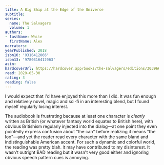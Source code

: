 ```yaml
---
title: A Big Ship at the Edge of the Universe
subtitle:
series:
  name: The Salvagers
  volume: 1
authors:
- lastName: White
  firstName: Alex
narrators:
yearPublished: 2018
isbn10: '0316412066'
isbn13: '9780316412063'
asin:
hardcoverUrl: https://hardcover.app/books/the-salvagers/editions/30396686
read: 2020-05-30
rating: 3
reading: false
---
```

I would expect that I'd have enjoyed this more than I did. It was fun enough and relatively novel, magic and sci-fi in an interesting blend, but I found myself regularly losing interest.

The audiobook is frustrating because at least one character is *clearly* written as British (or whatever fantasy world equates to British here), with obvious Britishism regularly injected into the dialog—at one point they even pointedly express confusion about "the can" before realizing it means "the loo"—and yet the reader read every character with the same bland and indistinguishable American accent. For such a dynamic and colorful world, the reading was pretty blah. It may have contributed to my disinterest. It wasn't outright BAD reading but it wasn't very good either and ignoring obvious speech pattern cues is annoying.
